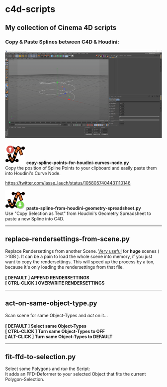 # c4d-scripts
## My collection of Cinema 4D scripts

### Copy & Paste Splines between C4D & Houdini:

![<gif>](./img/copy_paste_splines_c4d-houdini.gif)</br></br>
![<icon>](./img/copy-spline-points-for-houdini-curves-node.png) <b>copy-spline-points-for-houdini-curves-node.py</b></br>
Copy the position of Spline Points to your clipboard and easily paste them into Houdini's Curve Node.</br>

https://twitter.com/lasse_lauch/status/1058057404431110146</br>

![<icon>](./img/paste-spline-from-houdini-geometry-spreadsheet.png) <b>paste-spline-from-houdini-geometry-spreadsheet.py</b></br>
Use "Copy Selection as Text" from Houdini's Geometry Spreadsheet to paste a new Spline into C4D.</br>

---
## replace-rendersettings-from-scene.py
Replace Rendersettings from another Scene. <u>Very useful</u> for <b>huge</b> scenes ( >1GB ). It can be a pain to load the whole scene into memory, if you just want to copy the rendersettings. This will speed up the process by a ton, because it's only loading the rendersettings from that file.</br></br>
<b>[ DEFAULT ] APPEND RENDERSETTINGS</b></br>
<b>[ CTRL-CLICK ] OVERWRITE RENDERSETTINGS</b></br>

---
## act-on-same-object-type.py
Scan scene for same Object-Types and _act_ on it...</br></br>
<b>[ DEFAULT ] Select same Object-Types</b></br>
<b>[ CTRL-CLICK ] Turn same Object-Types to OFF</b></br>
<b>[ ALT-CLICK ] Turn same Object-Types to DEFAULT</b></br>

---
## fit-ffd-to-selection.py
Select some Polygons and _run_ the Script:</br>
It adds an FFD-Deformer to your selected Object that fits the current Polygon-Selection.</br></br>
